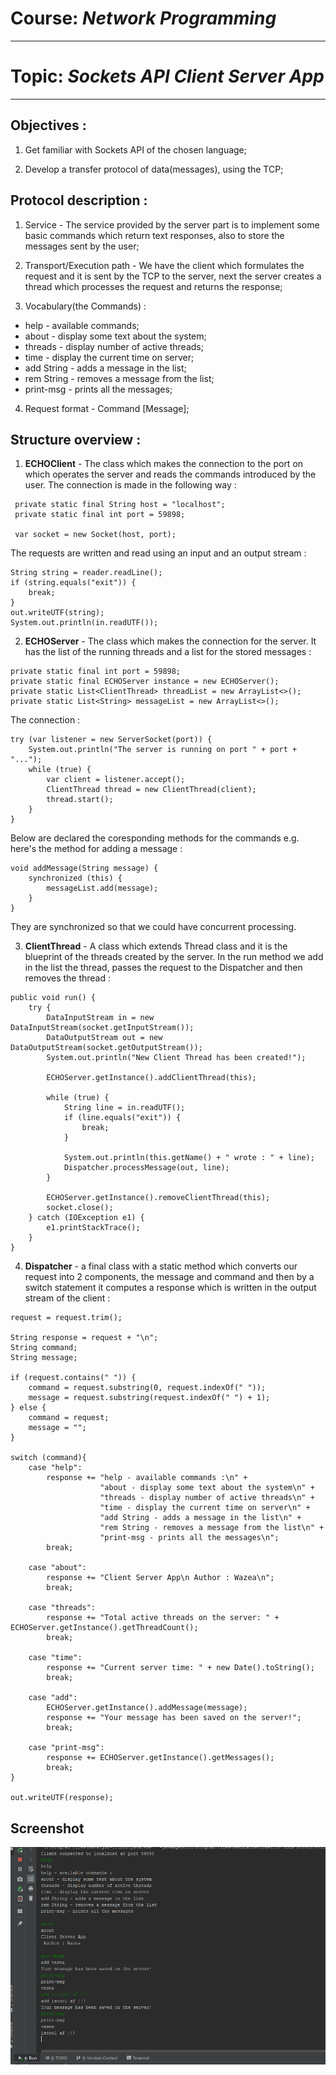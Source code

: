 # Course: *Network Programming*
------
# Topic: *Sockets API Client Server App*
------
## Objectives :
1. Get familiar with Sockets API of the chosen language;

2. Develop a transfer protocol of data(messages), using the TCP;

## Protocol description : 

1. Service - The service provided by the server part is to implement some basic commands which return text responses, also to store the messages sent by the user;

2. Transport/Execution path - We have the client which formulates the request and it is sent by the TCP to the server, next the server creates a thread which processes the request and returns the response;

3. Vocabulary(the Commands) :
  * help - available commands;
  * about - display some text about the system;
  * threads - display number of active threads;
  * time - display the current time on server;
  * add String - adds a message in the list;
  * rem String - removes a message from the list;
  * print-msg - prints all the messages;

4. Request format - Command [Message];
  
## Structure overview :

1. **ECHOClient** - The class which makes the connection to the port on which operates the server and reads the commands introduced by the user. The connection is made in the following way :

~~~
 private static final String host = "localhost";
 private static final int port = 59898;
 
 var socket = new Socket(host, port);
~~~

The requests are written and read using an input and an output stream :

~~~
String string = reader.readLine();
if (string.equals("exit")) {
    break;
}
out.writeUTF(string);
System.out.println(in.readUTF());
~~~


2. **ECHOServer** - The class which makes the connection for the server. It has the list of the running threads and a list for the stored messages :

~~~
private static final int port = 59898;
private static final ECHOServer instance = new ECHOServer();
private static List<ClientThread> threadList = new ArrayList<>();
private static List<String> messageList = new ArrayList<>();
~~~

The connection : 

~~~
try (var listener = new ServerSocket(port)) {
    System.out.println("The server is running on port " + port + "...");
    while (true) {
        var client = listener.accept();
        ClientThread thread = new ClientThread(client);
        thread.start();
    }
}
~~~

Below are declared the coresponding methods for the commands e.g. here's the method for adding a message : 

~~~
void addMessage(String message) {
    synchronized (this) {
        messageList.add(message);
    }
}
~~~

They are synchronized so that we could have concurrent processing.


3. **ClientThread** - A class which extends Thread class and it is the blueprint of the threads created by the server. In the run method we add in the list the thread, passes the request to the Dispatcher and then removes the thread : 

~~~
public void run() {
    try {
        DataInputStream in = new DataInputStream(socket.getInputStream());
        DataOutputStream out = new DataOutputStream(socket.getOutputStream());
        System.out.println("New Client Thread has been created!");

        ECHOServer.getInstance().addClientThread(this);

        while (true) {
            String line = in.readUTF();
            if (line.equals("exit")) {
                break;
            }

            System.out.println(this.getName() + " wrote : " + line);
            Dispatcher.processMessage(out, line);
        }

        ECHOServer.getInstance().removeClientThread(this);
        socket.close();
    } catch (IOException e1) {
        e1.printStackTrace();
    }
}
~~~


4. **Dispatcher** - a final class with a static method which converts our request into 2 components, the message and command and then by a switch statement it computes a response which is written in the output stream of the client : 

~~~
request = request.trim();

String response = request + "\n";
String command;
String message;

if (request.contains(" ")) {
    command = request.substring(0, request.indexOf(" "));
    message = request.substring(request.indexOf(" ") + 1);
} else {
    command = request;
    message = "";
}

switch (command){
    case "help":
        response += "help - available commands :\n" +
                    "about - display some text about the system\n" +
                    "threads - display number of active threads\n" +
                    "time - display the current time on server\n" +
                    "add String - adds a message in the list\n" +
                    "rem String - removes a message from the list\n" +
                    "print-msg - prints all the messages\n";
        break;

    case "about":
        response += "Client Server App\n Author : Wazea\n";
        break;

    case "threads":
        response += "Total active threads on the server: " + ECHOServer.getInstance().getThreadCount();
        break;

    case "time":
        response += "Current server time: " + new Date().toString();
        break;

    case "add":
        ECHOServer.getInstance().addMessage(message);
        response += "Your message has been saved on the server!";
        break;

    case "print-msg":
        response += ECHOServer.getInstance().getMessages();
        break;
}

out.writeUTF(response);
~~~

## Screenshot

![](img/Capture1.PNG)

